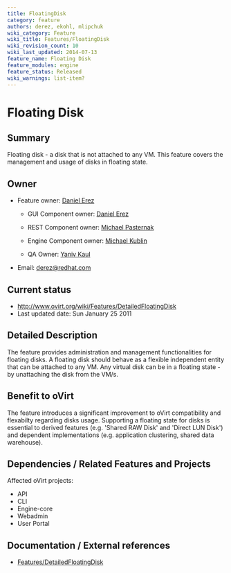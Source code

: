 ```yaml
---
title: FloatingDisk
category: feature
authors: derez, ekohl, mlipchuk
wiki_category: Feature
wiki_title: Features/FloatingDisk
wiki_revision_count: 10
wiki_last_updated: 2014-07-13
feature_name: Floating Disk
feature_modules: engine
feature_status: Released
wiki_warnings: list-item?
---
```


# Floating Disk

## Summary

Floating disk - a disk that is not attached to any VM.
This feature covers the management and usage of disks in floating state.

## Owner

*   Feature owner: [ Daniel Erez](User:derez)

    * GUI Component owner: [ Daniel Erez](User:derez)

    * REST Component owner: [ Michael Pasternak](User:mpasternak)

    * Engine Component owner: [ Michael Kublin](User:mkublin)

    * QA Owner: [ Yaniv Kaul](User:ykaul)

*   Email: derez@redhat.com

## Current status

*   <http://www.ovirt.org/wiki/Features/DetailedFloatingDisk>
*   Last updated date: Sun January 25 2011

## Detailed Description

The feature provides administration and management functionalities for floating disks. A floating disk should behave as a flexible independent entity that can be attached to any VM.
Any virtual disk can be in a floating state - by unattaching the disk from the VM/s.

## Benefit to oVirt

The feature introduces a significant improvement to oVirt compatibility and flexabilty regarding disks usage.
Supporting a floating state for disks is essential to derived features (e.g. 'Shared RAW Disk' and 'Direct LUN Disk')
and dependent implementations (e.g. application clustering, shared data warehouse).

## Dependencies / Related Features and Projects

Affected oVirt projects:

*   API
*   CLI
*   Engine-core
*   Webadmin
*   User Portal

## Documentation / External references

*   [Features/DetailedFloatingDisk](Features/DetailedFloatingDisk)

